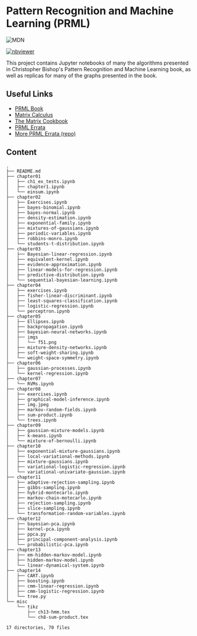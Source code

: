# Pattern Recognition and Machine Learning (PRML)

![MDN](https://i.imgur.com/2uCUY3q.png)

[![nbviewer](https://raw.githubusercontent.com/jupyter/design/master/logos/Badges/nbviewer_badge.svg)](https://nbviewer.jupyter.org/github/gerdm/prml/tree/master/)


This project contains Jupyter notebooks of many the algorithms presented in Christopher Bishop's Pattern Recognition and Machine Learning book, as well as replicas for many of the graphs presented in the book.

## Useful Links
* [PRML Book](https://www.microsoft.com/en-us/research/publication/pattern-recognition-machine-learning)
* [Matrix Calculus](http://www.matrixcalculus.org/matrixCalculus)
* [The Matrix Cookbook](https://www.math.uwaterloo.ca/~hwolkowi/matrixcookbook.pdf)
* [PRML Errata](https://www.microsoft.com/en-us/research/wp-content/uploads/2016/05/prml-errata-1st-20110921.pdf)
* [More PRML Errata (repo)](https://github.com/yousuketakada/prml_errata)

## Content
```
.
├── README.md
├── chapter01
│   ├── ch1_ex_tests.ipynb
│   ├── chapter1.ipynb
│   └── einsum.ipynb
├── chapter02
│   ├── Exercises.ipynb
│   ├── bayes-binomial.ipynb
│   ├── bayes-normal.ipynb
│   ├── density-estimation.ipynb
│   ├── exponential-family.ipynb
│   ├── mixtures-of-gaussians.ipynb
│   ├── periodic-variables.ipynb
│   ├── robbins-monro.ipynb
│   └── students-t-distribution.ipynb
├── chapter03
│   ├── Bayesian-linear-regression.ipynb
│   ├── equivalent-kernel.ipynb
│   ├── evidence-approximation.ipynb
│   ├── linear-models-for-regression.ipynb
│   ├── predictive-distribution.ipynb
│   └── sequential-bayesian-learning.ipynb
├── chapter04
│   ├── exercises.ipynb
│   ├── fisher-linear-discriminant.ipynb
│   ├── least-squares-classification.ipynb
│   ├── logistic-regression.ipynb
│   └── perceptron.ipynb
├── chapter05
│   ├── Ellipses.ipynb
│   ├── backpropagation.ipynb
│   ├── bayesian-neural-networks.ipynb
│   ├── imgs
│   │   └── f51.png
│   ├── mixture-density-networks.ipynb
│   ├── soft-weight-sharing.ipynb
│   └── weight-space-symmetry.ipynb
├── chapter06
│   ├── gaussian-processes.ipynb
│   └── kernel-regression.ipynb
├── chapter07
│   └── RVMs.ipynb
├── chapter08
│   ├── exercises.ipynb
│   ├── graphical-model-inference.ipynb
│   ├── img.jpeg
│   ├── markov-random-fields.ipynb
│   ├── sum-product.ipynb
│   └── trees.ipynb
├── chapter09
│   ├── gaussian-mixture-models.ipynb
│   ├── k-means.ipynb
│   └── mixture-of-bernoulli.ipynb
├── chapter10
│   ├── exponential-mixture-gaussians.ipynb
│   ├── local-variational-methods.ipynb
│   ├── mixture-gaussians.ipynb
│   ├── variational-logistic-regression.ipynb
│   └── variational-univariate-gaussian.ipynb
├── chapter11
│   ├── adaptive-rejection-sampling.ipynb
│   ├── gibbs-sampling.ipynb
│   ├── hybrid-montecarlo.ipynb
│   ├── markov-chain-motecarlo.ipynb
│   ├── rejection-sampling.ipynb
│   ├── slice-sampling.ipynb
│   └── transformation-random-variables.ipynb
├── chapter12
│   ├── bayesian-pca.ipynb
│   ├── kernel-pca.ipynb
│   ├── ppca.py
│   ├── principal-component-analysis.ipynb
│   └── probabilistic-pca.ipynb
├── chapter13
│   ├── em-hidden-markov-model.ipynb
│   ├── hidden-markov-model.ipynb
│   └── linear-dynamical-system.ipynb
├── chapter14
│   ├── CART.ipynb
│   ├── boosting.ipynb
│   ├── cmm-linear-regression.ipynb
│   ├── cmm-logistic-regression.ipynb
│   └── tree.py
└── misc
    └── tikz
        ├── ch13-hmm.tex
        └── ch8-sum-product.tex

17 directories, 70 files
```
